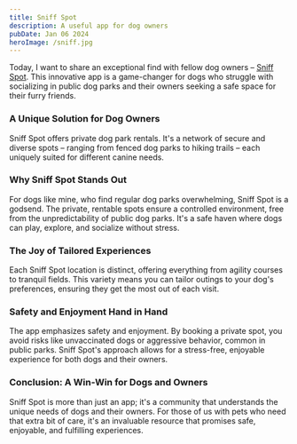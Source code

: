 ```yaml
---
title: Sniff Spot
description: A useful app for dog owners
pubDate: Jan 06 2024
heroImage: /sniff.jpg
---
```


Today, I want to share an exceptional find with fellow dog owners – [Sniff Spot](https://www.sniffspot.com/). This innovative app is a game-changer for dogs who struggle with socializing in public dog parks and their owners seeking a safe space for their furry friends.

### A Unique Solution for Dog Owners

Sniff Spot offers private dog park rentals. It's a network of secure and diverse spots – ranging from fenced dog parks to hiking trails – each uniquely suited for different canine needs.

### Why Sniff Spot Stands Out

For dogs like mine, who find regular dog parks overwhelming, Sniff Spot is a godsend. The private, rentable spots ensure a controlled environment, free from the unpredictability of public dog parks. It's a safe haven where dogs can play, explore, and socialize without stress.

### The Joy of Tailored Experiences

Each Sniff Spot location is distinct, offering everything from agility courses to tranquil fields. This variety means you can tailor outings to your dog's preferences, ensuring they get the most out of each visit.

### Safety and Enjoyment Hand in Hand

The app emphasizes safety and enjoyment. By booking a private spot, you avoid risks like unvaccinated dogs or aggressive behavior, common in public parks. Sniff Spot's approach allows for a stress-free, enjoyable experience for both dogs and their owners.

### Conclusion: A Win-Win for Dogs and Owners

Sniff Spot is more than just an app; it's a community that understands the unique needs of dogs and their owners. For those of us with pets who need that extra bit of care, it's an invaluable resource that promises safe, enjoyable, and fulfilling experiences.
